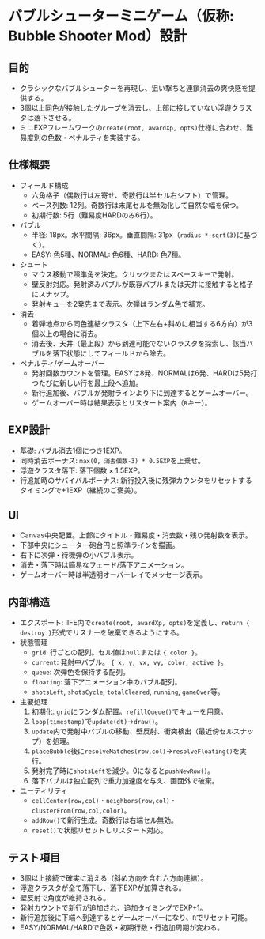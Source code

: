 # バブルシューターミニゲーム（仮称: Bubble Shooter Mod）設計

## 目的
- クラシックなバブルシューターを再現し、狙い撃ちと連鎖消去の爽快感を提供する。
- 3個以上同色が接触したグループを消去し、上部に接していない浮遊クラスタは落下させる。
- ミニEXPフレームワークの`create(root, awardXp, opts)`仕様に合わせ、難易度別の色数・ペナルティを実装する。

## 仕様概要
- フィールド構成
  - 六角格子（偶数行は左寄せ、奇数行は半セル右シフト）で管理。
  - ベース列数: 12列。奇数行は末尾セルを無効化して自然な幅を保つ。
  - 初期行数: 5行（難易度HARDのみ6行）。
- バブル
  - 半径: 18px。水平間隔: 36px。垂直間隔: 31px（`radius * sqrt(3)`に基づく）。
  - EASY: 色5種、NORMAL: 色6種、HARD: 色7種。
- シュート
  - マウス移動で照準角を決定。クリックまたはスペースキーで発射。
  - 壁反射対応。発射済みバブルが既存バブルまたは天井に接触すると格子にスナップ。
  - 発射キューを2発先まで表示。次弾はランダム色で補充。
- 消去
  - 着弾地点から同色連結クラスタ（上下左右+斜めに相当する6方向）が3個以上の場合に消去。
  - 消去後、天井（最上段）から到達可能でないクラスタを探索し、該当バブルを落下状態にしてフィールドから除去。
- ペナルティ/ゲームオーバー
  - 発射回数カウントを管理。EASYは8発、NORMALは6発、HARDは5発打つたびに新しい行を最上段へ追加。
  - 新行追加後、バブルが発射ラインより下に到達するとゲームオーバー。
  - ゲームオーバー時は結果表示とリスタート案内（`R`キー）。

## EXP設計
- 基礎: バブル消去1個につき1EXP。
- 同時消去ボーナス: `max(0, 消去個数-3) * 0.5EXP`を上乗せ。
- 浮遊クラスタ落下: 落下個数 × 1.5EXP。
- 行追加時のサバイバルボーナス: 新行投入後に残弾カウンタをリセットするタイミングで+1EXP（継続のご褒美）。

## UI
- Canvas中央配置。上部にタイトル・難易度・消去数・残り発射数を表示。
- 下部中央にシューター砲台円と照準ラインを描画。
- 右下に次弾・待機弾の小バブル表示。
- 消去・落下時は簡易なフェード/落下アニメーション。
- ゲームオーバー時は半透明オーバーレイでメッセージ表示。

## 内部構造
- エクスポート: IIFE内で`create(root, awardXp, opts)`を定義し、`return { destroy }`形式でリスナーを破棄できるようにする。
- 状態管理
  - `grid`: 行ごとの配列。セル値は`null`または `{ color }`。
  - `current`: 発射中バブル。 `{ x, y, vx, vy, color, active }`。
  - `queue`: 次弾色を保持する配列。
  - `floating`: 落下アニメーション中のバブル配列。
  - `shotsLeft`, `shotsCycle`, `totalCleared`, `running`, `gameOver`等。
- 主要処理
  1. 初期化: `grid`にランダム配置。`refillQueue()`でキューを用意。
  2. `loop(timestamp)`で`update(dt)`→`draw()`。
  3. `update`内で発射中バブルの移動、壁反射、衝突検出（最近傍セルスナップ）を処理。
  4. `placeBubble`後に`resolveMatches(row,col)`→`resolveFloating()`を実行。
  5. 発射完了時に`shotsLeft`を減少。0になると`pushNewRow()`。
  6. 落下バブルは独立配列で重力加速度を与え、画面外で破棄。
- ユーティリティ
  - `cellCenter(row,col)`・`neighbors(row,col)`・`clusterFrom(row,col,color)`。
  - `addRow()`で新行生成。奇数行は右端セル無効。
  - `reset()`で状態リセットしリスタート対応。

## テスト項目
- 3個以上接続で確実に消える（斜め方向を含む六方向連結）。
- 浮遊クラスタが全て落下し、落下EXPが加算される。
- 壁反射で角度が維持される。
- 発射カウントで新行が追加され、追加タイミングでEXP+1。
- 新行追加後に下端へ到達するとゲームオーバーになり、`R`でリセット可能。
- EASY/NORMAL/HARDで色数・初期行数・行追加周期が変わる。
